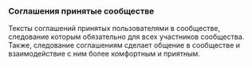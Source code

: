 ### Соглашения принятые сообществе

Тексты соглашений принятых пользователями в сообществе, следование которым обязательно для всех участников сообщества. Также, следование соглашениям сделает общение в сообществе и взаимодействие с ним более комфортным и приятным. 
